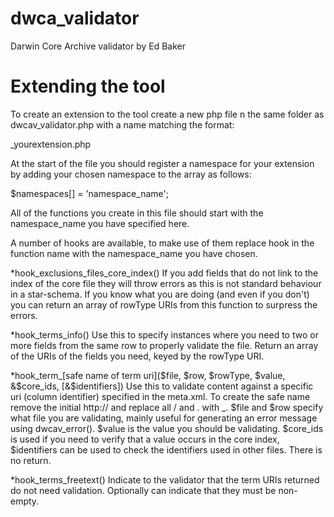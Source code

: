 dwca_validator
==============

Darwin Core Archive validator
by Ed Baker


Extending the tool
==================
To create an extension to the tool create a new php file n the same folder as dwcav_validator.php with a name matching the format: 

  _yourextension.php 

At the start of the file you should register a namespace for your extension by adding your chosen namespace to the array as follows:

  $namespaces[] = 'namespace_name';
  
All of the functions you create in this file should start with the namespace_name you have specified here. 

A number of hooks are available, to make use of them replace hook in the function name with the namespace_name you have chosen.

*hook_exclusions_files_core_index()
If you add fields that do not link to the index of the core file they will throw errors as this is not standard behaviour in a star-schema. If you know what you are doing (and even if you don't) you can return an array of rowType URIs from this function to surpress the errors.

*hook_terms_info()
Use this to specify instances where you need to two or more fields from the same row to properly validate the file. Return an array of the URIs of the fields you need, keyed by the rowType URI. 

*hook_term_[safe name of term uri]($file, $row, $rowType, $value, &$core_ids, [&$identifiers])
Use this to validate content against a specific uri (column identifier) specified in the meta.xml. To create the safe name remove the initial http:// and replace all / and . with _. $file and $row specify what file you are validating, mainly useful for generating an error message using dwcav_error(). $value is the value you should be validating. $core_ids is used if you need to verify that a value occurs in the core index, $identifiers can be used to check the identifiers used in other files. There is no return.

*hook_terms_freetext()
Indicate to the validator that the term URIs returned do not need validation. Optionally can indicate that they must be non-empty.

